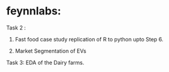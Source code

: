 # feynnlabs:
Task 2 :
1. Fast food case study replication of R to python upto Step 6.

2. Market Segmentation of EVs


Task 3: EDA of the Dairy farms.
